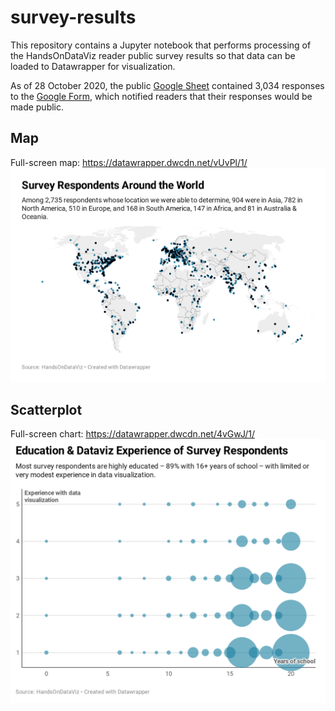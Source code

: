 # survey-results
This repository contains a Jupyter notebook that performs processing of the HandsOnDataViz reader public survey results so that data can be loaded to Datawrapper for visualization.

As of 28 October 2020, the public [Google Sheet](https://docs.google.com/spreadsheets/d/1egX_akJccnCSzdk1aaDdtrEGe5HcaTrlOW-Yf6mJ3Uo/edit#gid=70869349) contained 3,034 responses to the [Google Form](https://forms.gle/PkgMfcVni4z2XHXU6), which notified readers that their responses would be made public.

## Map
Full-screen map: https://datawrapper.dwcdn.net/vUvPl/1/
![Point map](viz/map.png)

## Scatterplot
Full-screen chart: https://datawrapper.dwcdn.net/4vGwJ/1/
![Scatterplot](viz/scatter.png)
